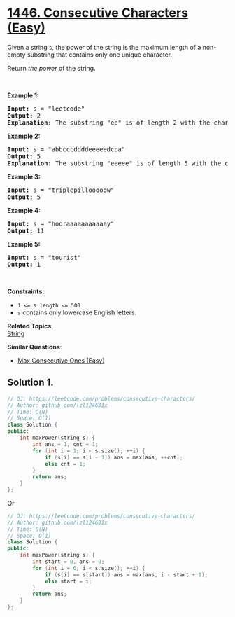 # [1446. Consecutive Characters (Easy)](https://leetcode.com/problems/consecutive-characters/)

<p>Given a string <code>s</code>, the power of the string is the maximum length of a non-empty substring that&nbsp;contains only one unique character.</p>

<p>Return <em>the power</em>&nbsp;of the string.</p>

<p>&nbsp;</p>
<p><strong>Example 1:</strong></p>

<pre><strong>Input:</strong> s = "leetcode"
<strong>Output:</strong> 2
<strong>Explanation:</strong> The substring "ee" is of length 2 with the character 'e' only.
</pre>

<p><strong>Example 2:</strong></p>

<pre><strong>Input:</strong> s = "abbcccddddeeeeedcba"
<strong>Output:</strong> 5
<strong>Explanation:</strong> The substring "eeeee" is of length 5 with the character 'e' only.
</pre>

<p><strong>Example 3:</strong></p>

<pre><strong>Input:</strong> s = "triplepillooooow"
<strong>Output:</strong> 5
</pre>

<p><strong>Example 4:</strong></p>

<pre><strong>Input:</strong> s = "hooraaaaaaaaaaay"
<strong>Output:</strong> 11
</pre>

<p><strong>Example 5:</strong></p>

<pre><strong>Input:</strong> s = "tourist"
<strong>Output:</strong> 1
</pre>

<p>&nbsp;</p>
<p><strong>Constraints:</strong></p>

<ul>
	<li><code>1 &lt;= s.length &lt;= 500</code></li>
	<li><code>s</code> contains only lowercase English letters.</li>
</ul>

**Related Topics**:  
[String](https://leetcode.com/tag/string/)

**Similar Questions**:
* [Max Consecutive Ones (Easy)](https://leetcode.com/problems/max-consecutive-ones/)

## Solution 1.

```cpp
// OJ: https://leetcode.com/problems/consecutive-characters/
// Author: github.com/lzl124631x
// Time: O(N)
// Space: O(1)
class Solution {
public:
    int maxPower(string s) {
        int ans = 1, cnt = 1;
        for (int i = 1; i < s.size(); ++i) {
            if (s[i] == s[i - 1]) ans = max(ans, ++cnt);
            else cnt = 1;
        }
        return ans;
    }
};
```

Or

```cpp
// OJ: https://leetcode.com/problems/consecutive-characters/
// Author: github.com/lzl124631x
// Time: O(N)
// Space: O(1)
class Solution {
public:
    int maxPower(string s) {
        int start = 0, ans = 0;
        for (int i = 0; i < s.size(); ++i) {
            if (s[i] == s[start]) ans = max(ans, i - start + 1);
            else start = i;
        }
        return ans;
    }
};
```